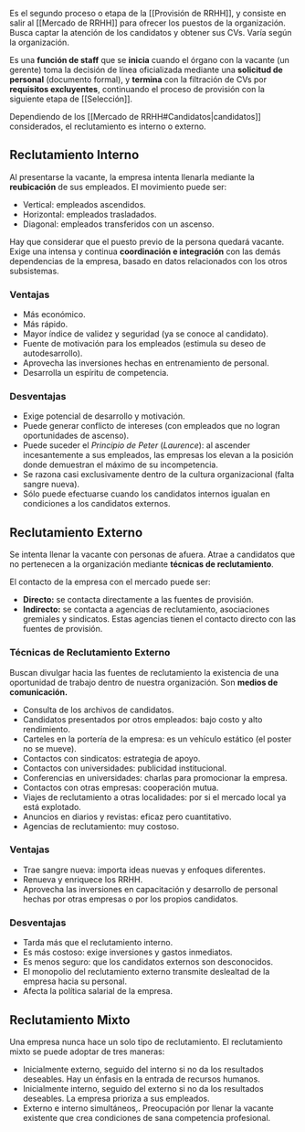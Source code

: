 Es el segundo proceso o etapa de la [[Provisión de RRHH]], y consiste en salir al [[Mercado de RRHH]] para ofrecer los puestos de la organización. Busca captar la atención de los candidatos y obtener sus CVs. Varía según la organización.

Es una **función de staff** que se **inicia** cuando el órgano con la vacante (un gerente) toma la decisión de línea oficializada mediante una **solicitud de personal** (documento formal), y **termina** con la filtración de CVs por **requisitos excluyentes**, continuando el proceso de provisión con la siguiente etapa de [[Selección]]. 

Dependiendo de los [[Mercado de RRHH#Candidatos|candidatos]] considerados, el reclutamiento es interno o externo.

## Reclutamiento Interno

Al presentarse la vacante, la empresa intenta llenarla mediante la **reubicación** de sus empleados. El movimiento puede ser:
- Vertical: empleados ascendidos.
- Horizontal: empleados trasladados.
- Diagonal: empleados transferidos con un ascenso.

Hay que considerar que el puesto previo de la persona quedará vacante. Exige una intensa y continua **coordinación e integración** con las demás dependencias de la empresa, basado en datos relacionados con los otros subsistemas.

### Ventajas

- Más económico.
- Más rápido.
- Mayor índice de validez y seguridad (ya se conoce al candidato).
- Fuente de motivación para los empleados (estimula su deseo de autodesarrollo).
- Aprovecha las inversiones hechas en entrenamiento de personal.
- Desarrolla un espíritu de competencia.

### Desventajas

- Exige potencial de desarrollo y motivación.
- Puede generar conflicto de intereses (con empleados que no logran oportunidades de ascenso).
- Puede suceder el *Principio de Peter* (*Laurence*): al ascender incesantemente a sus empleados, las empresas los elevan a la posición donde demuestran el máximo de su incompetencia.
- Se razona casi exclusivamente dentro de la cultura organizacional (falta sangre nueva).
- Sólo puede efectuarse cuando los candidatos internos igualan en condiciones a los candidatos externos.

## Reclutamiento Externo

Se intenta llenar la vacante con personas de afuera. Atrae a candidatos que no pertenecen a la organización mediante **técnicas de reclutamiento**.

El contacto de la empresa con el mercado puede ser:
- **Directo:** se contacta directamente a las fuentes de provisión.
- **Indirecto:** se contacta a agencias de reclutamiento, asociaciones gremiales y sindicatos. Estas agencias tienen el contacto directo con las fuentes de provisión.

### Técnicas de Reclutamiento Externo

Buscan divulgar hacia las fuentes de reclutamiento la existencia de una oportunidad de trabajo dentro de nuestra organización. Son **medios de comunicación.**

- Consulta de los archivos de candidatos.
- Candidatos presentados por otros empleados: bajo costo y alto rendimiento.
- Carteles en la portería de la empresa: es un vehículo estático (el poster no se mueve).
- Contactos con sindicatos: estrategia de apoyo.
- Contactos con universidades: publicidad institucional.
- Conferencias en universidades: charlas para promocionar la empresa.
- Contactos con otras empresas: cooperación mutua.
- Viajes de reclutamiento a otras localidades: por si el mercado local ya está explotado.
- Anuncios en diarios y revistas: eficaz pero cuantitativo.
- Agencias de reclutamiento: muy costoso.

### Ventajas

- Trae sangre nueva: importa ideas nuevas y enfoques diferentes.
- Renueva y enriquece los RRHH.
- Aprovecha las inversiones en capacitación y desarrollo de personal hechas por otras empresas o por los propios candidatos.

### Desventajas

- Tarda más que el reclutamiento interno.
- Es más costoso: exige inversiones y gastos inmediatos.
- Es menos seguro: que los candidatos externos son desconocidos.
- El monopolio del reclutamiento externo transmite deslealtad de la empresa hacia su personal.
- Afecta la política salarial de la empresa.

## Reclutamiento Mixto

Una empresa nunca hace un solo tipo de reclutamiento. El reclutamiento mixto se puede adoptar de tres maneras:
- Inicialmente externo, seguido del interno si no da los resultados deseables. Hay un énfasis en la entrada de recursos humanos.
- Inicialmente interno, seguido del externo si no da los resultados deseables. La empresa prioriza a sus empleados.
- Externo e interno simultáneos,. Preocupación por llenar la vacante existente que crea condiciones de sana competencia profesional.
